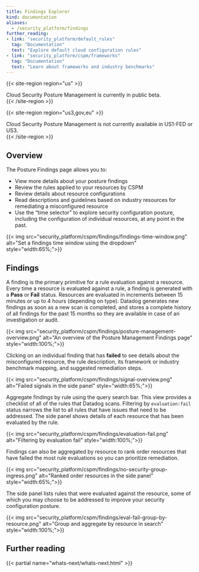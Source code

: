 ```yaml
---
title: Findings Explorer
kind: documentation
aliases:
  - /security_platform/findings
further_reading:
- link: "security_platform/default_rules"
  tag: "Documentation"
  text: "Explore default cloud configuration rules"
- link: "security_platform/cspm/frameworks"
  tag: "Documentation"
  text: "Learn about frameworks and industry benchmarks"
---
```


{{< site-region region="us" >}}
<div class="alert alert-warning">
Cloud Security Posture Management is currently in public beta.
</div>
{{< /site-region >}}

{{< site-region region="us3,gov,eu" >}}
<div class="alert alert-warning">
Cloud Security Posture Management is not currently available in US1-FED or US3.
</div>
{{< /site-region >}}

## Overview

The Posture Findings page allows you to:

- View more details about your posture findings
- Review the rules applied to your resources by CSPM
- Review details about resource configurations
- Read descriptions and guidelines based on industry resources for remediating a misconfigured resource
- Use the “time selector” to explore security configuration posture, including the configuration of individual resources, at any point in the past.

{{< img src="security_platform/cspm/findings/findings-time-window.png" alt="Set a findings time window using the dropdown" style="width:65%;">}}

## Findings

A finding is the primary primitive for a rule evaluation against a resource. Every time a resource is evaluated against a rule, a finding is generated with a **Pass** or **Fail** status. Resources are evaluated in increments between 15 minutes or up to 4 hours (depending on type). Datadog generates new findings as soon as a new scan is completed, and stores a complete history of all findings for the past 15 months so they are available in case of an investigation or audit.

{{< img src="security_platform/cspm/findings/posture-management-overview.png" alt="An overview of the Posture Management Findings page" style="width:100%;">}}

Clicking on an individual finding that has **failed** to see details about the misconfigured resource, the rule description, its framework or industry benchmark mapping, and suggested remediation steps.

{{< img src="security_platform/cspm/findings/signal-overview.png" alt="Failed signals in the side panel" style="width:65%;">}}

Aggregate findings by rule using the query search bar. This view provides a checklist of all of the rules that Datadog scans. Filtering by `evaluation:fail` status narrows the list to all rules that have issues that need to be addressed. The side panel shows details of each resource that has been evaluated by the rule.

{{< img src="security_platform/cspm/findings/evaluation-fail.png" alt="Filtering by evaluation fail" style="width:100%;">}}

Findings can also be aggregated by resource to rank order resources that have failed the most rule evaluations so you can prioritize remediation.

{{< img src="security_platform/cspm/findings/no-security-group-ingress.png" alt="Ranked order resources in the side panel" style="width:65%;">}}

The side panel lists rules that were evaluated against the resource, some of which you may choose to be addressed to improve your security configuration posture.

{{< img src="security_platform/cspm/findings/eval-fail-group-by-resource.png" alt="Group and aggregate by resource in search" style="width:100%;">}}

## Further reading

{{< partial name="whats-next/whats-next.html" >}}
